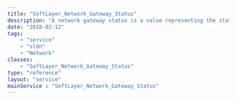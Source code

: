 ```yaml
---
title: "SoftLayer_Network_Gateway_Status"
description: "A network gateway status is a value representing the state of a network gateway. The possible values are 'ACTIVE' for when the gateway is ready for normal use and 'UPDATING' for when the gateway is being updated. "
date: "2018-02-12"
tags:
    - "service"
    - "sldn"
    - "Network"
classes:
    - "SoftLayer_Network_Gateway_Status"
type: "reference"
layout: "service"
mainService : "SoftLayer_Network_Gateway_Status"
---
```

